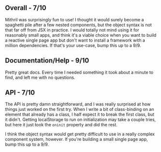 ## Overall - 7/10
Mithril was surprisingly fun to use! I thought it would surely become a spaghetti pile after a few nested components, but the object syntax is not that far off from JSX in practice. I would totally not mind using it for reasonably small apps, and think it's a viable choice when you want to build a reactive single page app but don't want to install a framework with a million dependencies. If that's your use-case, bump this up to a 9/9.

## Documentation/Help - 9/10
Pretty great docs. Every time I needed something it took about a minute to find, and left me with no questions.

## API - 7/10
The API is pretty damn straightforward, and I was really surprised at how things just worked on the first try. When I write a bit of class-binding on an element that already has a class, I half expect it to break the first class, but it didn't. Getting localStorage to run on initialization may take a couple tries, but here it just took the `oninit` property and did the rest.

I think the object syntax would get pretty difficult to use in a really complex component system, however. If you're building a small single page app, bump this up to a 9/9.